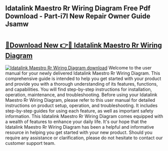 ## Idatalink Maestro Rr Wiring Diagram Free Pdf Download - Part-i7I New Repair Owner Guide Jsamw

# <h2><a href="http://dfm85ze.blite.top/?on=Idatalink+Maestro+Rr+Wiring+Diagram">🔗Download New 👉🔴 Idatalink Maestro Rr Wiring Diagram</a></h2>

[![Idatalink Maestro Rr Wiring Diagram download](https://i.imgur.com/lujVjoI.png)](http://dfm85ze.blite.top/?on=Idatalink+Maestro+Rr+Wiring+Diagram)
Welcome to the user manual for your newly delivered Idatalink Maestro Rr Wiring Diagram. This comprehensive guide is intended to help you get started with your product and provide you with a thorough understanding of its features, functions, and capabilities. You will find step-by-step instructions for installation, operation, maintenance, and troubleshooting. Before using your Idatalink Maestro Rr Wiring Diagram, please refer to this user manual for detailed instructions on product setup, operation, and troubleshooting. It includes step-by-step guides for using each feature, as well as important safety information. This Idatalink Maestro Rr Wiring Diagram comes equipped with a wealth of features to enhance your daily life. It's our hope that the Idatalink Maestro Rr Wiring Diagram has been a helpful and informative resource in helping you get started with your new product. Should you require any assistance or clarification, please do not hesitate to contact our customer support team.
